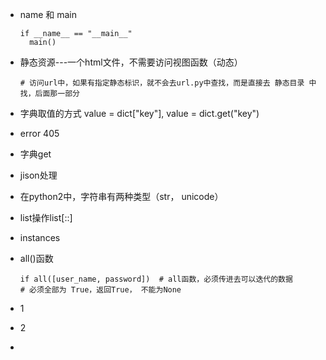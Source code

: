 - name 和 main

  ```
  if __name__ == "__main__"
  	main()
  ```

- 静态资源---一个html文件，不需要访问视图函数（动态）

  ```
  # 访问url中，如果有指定静态标识，就不会去url.py中查找，而是直接去 静态目录 中找，后面那一部分
  ```

- 字典取值的方式 value = dict["key"], value = dict.get("key")

- error 405

- 字典get

- jison处理

- 在python2中，字符串有两种类型（str， unicode） 

- list操作list[::]

- instances

- all()函数

  ```
  if all([user_name, password])  # all函数，必须传进去可以迭代的数据
  # 必须全部为 True，返回True， 不能为None
  ```

- 1

- 2

- 







